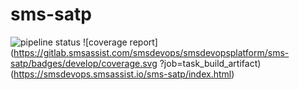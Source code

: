 # sms-satp
![pipeline status](https://gitlab.smsassist.com/smsdevops/smsdevopsplatform/sms-satp/badges/develop/pipeline.svg) 
![coverage report](https://gitlab.smsassist.com/smsdevops/smsdevopsplatform/sms-satp/badges/develop/coverage.svg
?job=task_build_artifact)(https://smsdevops.smsassist.io/sms-satp/index.html)
